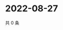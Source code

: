 # 2022-08-27

共 0 条

<!-- BEGIN WEIBO -->
<!-- 最后更新时间 Sat Aug 27 2022 04:17:22 GMT+0800 (China Standard Time) -->

<!-- END WEIBO -->
